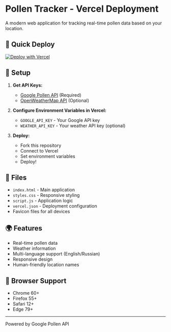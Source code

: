 # Pollen Tracker - Vercel Deployment

A modern web application for tracking real-time pollen data based on your location.

## 🚀 Quick Deploy

[![Deploy with Vercel](https://vercel.com/button)](https://vercel.com/new/clone?repository-url=https://github.com/obodnikov/pollen-web-application/tree/main/vercel)

## 🔧 Setup

1. **Get API Keys:**
   - [Google Pollen API](https://console.cloud.google.com/) (Required)
   - [OpenWeatherMap API](https://openweathermap.org/api) (Optional)

2. **Configure Environment Variables in Vercel:**
   - `GOOGLE_API_KEY` - Your Google API key
   - `WEATHER_API_KEY` - Your weather API key (optional)

3. **Deploy:**
   - Fork this repository
   - Connect to Vercel
   - Set environment variables
   - Deploy!

## 📁 Files

- `index.html` - Main application
- `styles.css` - Responsive styling
- `script.js` - Application logic
- `vercel.json` - Deployment configuration
- Favicon files for all devices

## 🌍 Features

- Real-time pollen data
- Weather information
- Multi-language support (English/Russian)
- Responsive design
- Human-friendly location names

## 📱 Browser Support

- Chrome 60+
- Firefox 55+
- Safari 12+
- Edge 79+

---

Powered by Google Pollen API
